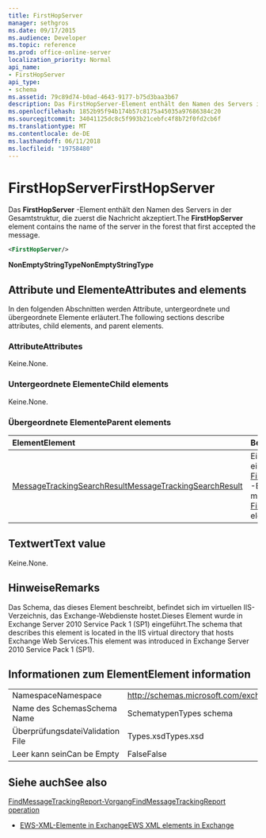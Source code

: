 ```yaml
---
title: FirstHopServer
manager: sethgros
ms.date: 09/17/2015
ms.audience: Developer
ms.topic: reference
ms.prod: office-online-server
localization_priority: Normal
api_name:
- FirstHopServer
api_type:
- schema
ms.assetid: 79c89d74-b0ad-4643-9177-b75d3baa3b67
description: Das FirstHopServer-Element enthält den Namen des Servers in der Gesamtstruktur, die zuerst die Nachricht akzeptiert.
ms.openlocfilehash: 1852b95f94b174b57c8175a45035a97686384c20
ms.sourcegitcommit: 34041125dc8c5f993b21cebfc4f8b72f0fd2cb6f
ms.translationtype: MT
ms.contentlocale: de-DE
ms.lasthandoff: 06/11/2018
ms.locfileid: "19758480"
---
```

# <a name="firsthopserver"></a><span data-ttu-id="10919-103">FirstHopServer</span><span class="sxs-lookup"><span data-stu-id="10919-103">FirstHopServer</span></span>

<span data-ttu-id="10919-104">Das **FirstHopServer** -Element enthält den Namen des Servers in der Gesamtstruktur, die zuerst die Nachricht akzeptiert.</span><span class="sxs-lookup"><span data-stu-id="10919-104">The **FirstHopServer** element contains the name of the server in the forest that first accepted the message.</span></span> 
  
```xml
<FirstHopServer/>
```

 <span data-ttu-id="10919-105">**NonEmptyStringType**</span><span class="sxs-lookup"><span data-stu-id="10919-105">**NonEmptyStringType**</span></span>
## <a name="attributes-and-elements"></a><span data-ttu-id="10919-106">Attribute und Elemente</span><span class="sxs-lookup"><span data-stu-id="10919-106">Attributes and elements</span></span>

<span data-ttu-id="10919-107">In den folgenden Abschnitten werden Attribute, untergeordnete und übergeordnete Elemente erläutert.</span><span class="sxs-lookup"><span data-stu-id="10919-107">The following sections describe attributes, child elements, and parent elements.</span></span>
  
### <a name="attributes"></a><span data-ttu-id="10919-108">Attribute</span><span class="sxs-lookup"><span data-stu-id="10919-108">Attributes</span></span>

<span data-ttu-id="10919-109">Keine.</span><span class="sxs-lookup"><span data-stu-id="10919-109">None.</span></span>
  
### <a name="child-elements"></a><span data-ttu-id="10919-110">Untergeordnete Elemente</span><span class="sxs-lookup"><span data-stu-id="10919-110">Child elements</span></span>

<span data-ttu-id="10919-111">Keine.</span><span class="sxs-lookup"><span data-stu-id="10919-111">None.</span></span>
  
### <a name="parent-elements"></a><span data-ttu-id="10919-112">Übergeordnete Elemente</span><span class="sxs-lookup"><span data-stu-id="10919-112">Parent elements</span></span>

|<span data-ttu-id="10919-113">**Element**</span><span class="sxs-lookup"><span data-stu-id="10919-113">**Element**</span></span>|<span data-ttu-id="10919-114">**Beschreibung**</span><span class="sxs-lookup"><span data-stu-id="10919-114">**Description**</span></span>|
|:-----|:-----|
|[<span data-ttu-id="10919-115">MessageTrackingSearchResult</span><span class="sxs-lookup"><span data-stu-id="10919-115">MessageTrackingSearchResult</span></span>](messagetrackingsearchresult.md) <br/> |<span data-ttu-id="10919-116">Ein einzelnes Nachricht Ergebnis für ein [FindMessageTrackingReportResponse](findmessagetrackingreportresponse.md) -Element enthält.</span><span class="sxs-lookup"><span data-stu-id="10919-116">Contains a single message result for a [FindMessageTrackingReportResponse](findmessagetrackingreportresponse.md) element.</span></span>  <br/> |
   
## <a name="text-value"></a><span data-ttu-id="10919-117">Textwert</span><span class="sxs-lookup"><span data-stu-id="10919-117">Text value</span></span>

<span data-ttu-id="10919-118">Keine.</span><span class="sxs-lookup"><span data-stu-id="10919-118">None.</span></span>
  
## <a name="remarks"></a><span data-ttu-id="10919-119">Hinweise</span><span class="sxs-lookup"><span data-stu-id="10919-119">Remarks</span></span>

<span data-ttu-id="10919-120">Das Schema, das dieses Element beschreibt, befindet sich im virtuellen IIS-Verzeichnis, das Exchange-Webdienste hostet.Dieses Element wurde in Exchange Server 2010 Service Pack 1 (SP1) eingeführt.</span><span class="sxs-lookup"><span data-stu-id="10919-120">The schema that describes this element is located in the IIS virtual directory that hosts Exchange Web Services.This element was introduced in Exchange Server 2010 Service Pack 1 (SP1).</span></span>
  
## <a name="element-information"></a><span data-ttu-id="10919-121">Informationen zum Element</span><span class="sxs-lookup"><span data-stu-id="10919-121">Element information</span></span>

|||
|:-----|:-----|
|<span data-ttu-id="10919-122">Namespace</span><span class="sxs-lookup"><span data-stu-id="10919-122">Namespace</span></span>  <br/> |http://schemas.microsoft.com/exchange/services/2006/types  <br/> |
|<span data-ttu-id="10919-123">Name des Schemas</span><span class="sxs-lookup"><span data-stu-id="10919-123">Schema Name</span></span>  <br/> |<span data-ttu-id="10919-124">Schematypen</span><span class="sxs-lookup"><span data-stu-id="10919-124">Types schema</span></span>  <br/> |
|<span data-ttu-id="10919-125">Überprüfungsdatei</span><span class="sxs-lookup"><span data-stu-id="10919-125">Validation File</span></span>  <br/> |<span data-ttu-id="10919-126">Types.xsd</span><span class="sxs-lookup"><span data-stu-id="10919-126">Types.xsd</span></span>  <br/> |
|<span data-ttu-id="10919-127">Leer kann sein</span><span class="sxs-lookup"><span data-stu-id="10919-127">Can be Empty</span></span>  <br/> |<span data-ttu-id="10919-128">False</span><span class="sxs-lookup"><span data-stu-id="10919-128">False</span></span>  <br/> |
   
## <a name="see-also"></a><span data-ttu-id="10919-129">Siehe auch</span><span class="sxs-lookup"><span data-stu-id="10919-129">See also</span></span>



[<span data-ttu-id="10919-130">FindMessageTrackingReport-Vorgang</span><span class="sxs-lookup"><span data-stu-id="10919-130">FindMessageTrackingReport operation</span></span>](findmessagetrackingreport-operation.md)


- [<span data-ttu-id="10919-131">EWS-XML-Elemente in Exchange</span><span class="sxs-lookup"><span data-stu-id="10919-131">EWS XML elements in Exchange</span></span>](ews-xml-elements-in-exchange.md)

